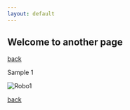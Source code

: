 ```yaml
---
layout: default
---
```


## Welcome to another page

[back](./)

Sample 1

![Robo1](/images/Robo1.JPG)

[back](./)

